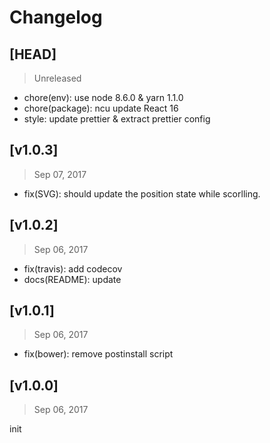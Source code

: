 # Changelog

## [HEAD]
> Unreleased

* chore(env): use node 8.6.0 & yarn 1.1.0
* chore(package): ncu update React 16
* style: update prettier & extract prettier config

## [v1.0.3]
> Sep 07, 2017

* fix(SVG): should update the position state while scorlling.

## [v1.0.2]
> Sep 06, 2017

* fix(travis): add codecov
* docs(README): update

## [v1.0.1]
> Sep 06, 2017

* fix(bower): remove postinstall script

## [v1.0.0]
> Sep 06, 2017

init
